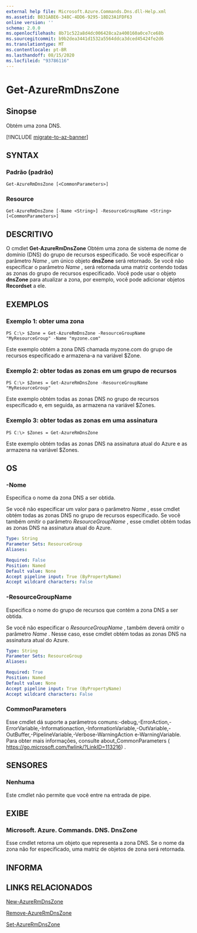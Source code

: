 ```yaml
---
external help file: Microsoft.Azure.Commands.Dns.dll-Help.xml
ms.assetid: B831ABE6-348C-4DD6-9295-18D23A1FDF63
online version: ''
schema: 2.0.0
ms.openlocfilehash: 8b71c522a8d4dc006428ca2a400160a0ce7ce68b
ms.sourcegitcommit: b9b2dea3441d1532a5564ddca3dced45424fe2d6
ms.translationtype: MT
ms.contentlocale: pt-BR
ms.lasthandoff: 08/15/2020
ms.locfileid: "93786116"
---
```

# Get-AzureRmDnsZone

## Sinopse
Obtém uma zona DNS.

[!INCLUDE [migrate-to-az-banner](../../includes/migrate-to-az-banner.md)]

## SYNTAX

### Padrão (padrão)
```
Get-AzureRmDnsZone [<CommonParameters>]
```

### Resource
```
Get-AzureRmDnsZone [-Name <String>] -ResourceGroupName <String> [<CommonParameters>]
```

## DESCRITIVO
O cmdlet **Get-AzureRmDnsZone** Obtém uma zona de sistema de nome de domínio (DNS) do grupo de recursos especificado.
Se você especificar o parâmetro *Name* , um único objeto **dnsZone** será retornado.
Se você não especificar o parâmetro *Name* , será retornada uma matriz contendo todas as zonas do grupo de recursos especificado.
Você pode usar o objeto **dnsZone** para atualizar a zona, por exemplo, você pode adicionar objetos **Recordset** a ele.

## EXEMPLOS

### Exemplo 1: obter uma zona
```
PS C:\> $Zone = Get-AzureRmDnsZone -ResourceGroupName "MyResourceGroup" -Name "myzone.com"
```

Este exemplo obtém a zona DNS chamada myzone.com do grupo de recursos especificado e armazena-a na variável $Zone.

### Exemplo 2: obter todas as zonas em um grupo de recursos
```
PS C:\> $Zones = Get-AzureRmDnsZone -ResourceGroupName "MyResourceGroup"
```

Este exemplo obtém todas as zonas DNS no grupo de recursos especificado e, em seguida, as armazena na variável $Zones.

### Exemplo 3: obter todas as zonas em uma assinatura
```
PS C:\> $Zones = Get-AzureRmDnsZone
```

Este exemplo obtém todas as zonas DNS na assinatura atual do Azure e as armazena na variável $Zones.

## OS

### -Nome
Especifica o nome da zona DNS a ser obtida.

Se você não especificar um valor para o parâmetro *Name* , esse cmdlet obtém todas as zonas DNS no grupo de recursos especificado.
Se você também omitir o parâmetro *ResourceGroupName* , esse cmdlet obtém todas as zonas DNS na assinatura atual do Azure.

```yaml
Type: String
Parameter Sets: ResourceGroup
Aliases: 

Required: False
Position: Named
Default value: None
Accept pipeline input: True (ByPropertyName)
Accept wildcard characters: False
```

### -ResourceGroupName
Especifica o nome do grupo de recursos que contém a zona DNS a ser obtida.

Se você não especificar o *ResourceGroupName* , também deverá omitir o parâmetro *Name* .
Nesse caso, esse cmdlet obtém todas as zonas DNS na assinatura atual do Azure.

```yaml
Type: String
Parameter Sets: ResourceGroup
Aliases: 

Required: True
Position: Named
Default value: None
Accept pipeline input: True (ByPropertyName)
Accept wildcard characters: False
```

### CommonParameters
Esse cmdlet dá suporte a parâmetros comuns:-debug,-ErrorAction,-ErrorVariable,-Informationaction,-InformationVariable,-OutVariable,-OutBuffer,-PipelineVariable,-Verbose-WarningAction e-WarningVariable. Para obter mais informações, consulte about_CommonParameters ( https://go.microsoft.com/fwlink/?LinkID=113216) .

## SENSORES

### Nenhuma
Este cmdlet não permite que você entre na entrada de pipe.

## EXIBE

### Microsoft. Azure. Commands. DNS. DnsZone
Esse cmdlet retorna um objeto que representa a zona DNS.
Se o nome da zona não for especificado, uma matriz de objetos de zona será retornada.

## INFORMA

## LINKS RELACIONADOS

[New-AzureRmDnsZone](./New-AzureRmDnsZone.md)

[Remove-AzureRmDnsZone](./Remove-AzureRmDnsZone.md)

[Set-AzureRmDnsZone](./Set-AzureRmDnsZone.md)
